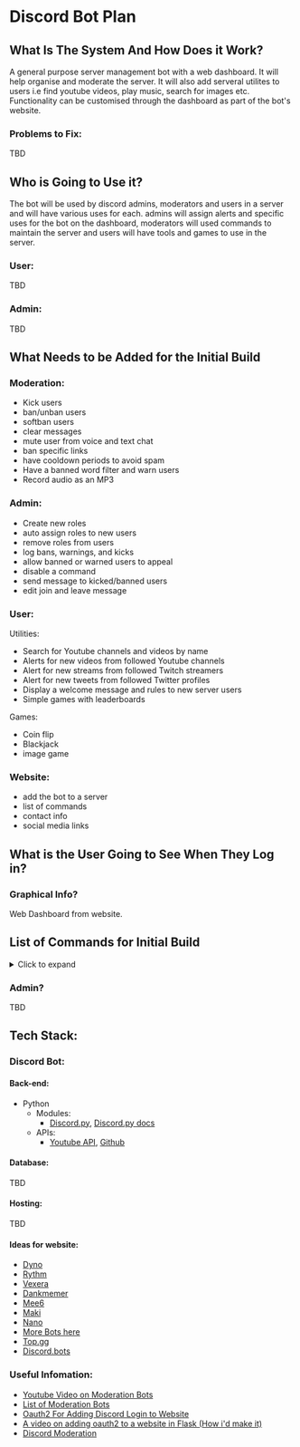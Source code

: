 # Discord Bot Plan


## What Is The System And How Does it Work?
A general purpose server management bot with a web dashboard. It will help organise and moderate the server. It will also add serveral utilites to users i.e find youtube videos, play music, search for images etc. Functionality can be customised through the dashboard as part of the bot's website.
### Problems to Fix:
TBD
## Who is Going to Use it?
The bot will be used by discord admins, moderators and users in a server and will have various uses for each. admins will assign alerts and specific uses for the bot on the dashboard, moderators will used commands to maintain the server and users will have tools and games to use in the server.
### User:
TBD
### Admin:
TBD
## What Needs to be Added for the Initial Build
 
### Moderation:
- Kick users
- ban/unban users
- softban users
- clear messages
- mute user from voice and text chat
- ban specific links
- have cooldown periods to avoid spam
- Have a banned word filter and warn users
- Record audio as an MP3

### Admin:
- Create new roles
- auto assign roles to new users
- remove roles from users
- log bans, warnings, and kicks
- allow banned or warned users to appeal
- disable a command
- send message to kicked/banned users
- edit join and leave message 
### User:
Utilities:
- Search for Youtube channels and videos by name
- Alerts for new videos from followed Youtube channels
- Alert for new streams from followed Twitch streamers
- Alert for new tweets from followed Twitter profiles
- Display a welcome message and rules to new server users
- Simple games with leaderboards

Games:
- Coin flip 
- Blackjack
- image game
### Website:
- add the bot to a server
- list of commands 
- contact info
- social media links
## What is the User Going to See When They Log in?
### Graphical Info?
Web Dashboard from website.
## List of Commands for Initial Build
<details>
<summary>Click to expand</summary>

| Commands | Description | Added |
| ------------- | ------------- | ------------- |
| **Help**     | **Description** | |
| !help | Displays a list of commands and a description of their function. | Yes |
| **Math**     | **Description** |  |
| !mul | Multiplies two given integers. I.e. !mul 2 2 displays 4. | Yes |
| !add | Finds the sum of two given numbers. I.e. !add 2 1 displays 3. | Yes |
| !sub | Subtracts two given numbers. I.e. !sub 3 1 displays 2. | Yes |
| **Moderation**     | **Description** |  |
| !kick <user id> | Kick a user from the server. | Yes |
| !ban <user id> | ban a user from the server indefinatly. | Yes |
| !unban <user id> | Unban a user from the server. | Yes |
| !softban <user id> <time in hours> | ban a user for a specifed period of time. | No |
| !clear <number of posts>| clears a number of posts from a text channel (default is 2 posts). | Yes |
| !kick <user id> | Kick a user from the server. | Yes |
| **Admin**     | **Description** |  |
| !load <cog name> | Loads a cog. | Yes |
| !unload <cog name> | unloads a cog. | Yes |
| **Utilities**     | **Description** |  |
| !youtube | Displays a youtube video. I.e. !youtube never gonna give you up displays 'http://www.youtube.com/watch?v=dQw4w9WgXcQ'. | Yes |
| **Games**     | **Description** |  |
| !playgames      | Displays a list of games on the Discord Bot. | No |
| !playcoinflip    | Flips a coin, displays either heads or tails. | No |
| !playblackjack   | Starts a blackjack game. | No |
| !playimagegame   | Starts an image game. | No |
| !exitgame     | exits game. | No |
| **Misc**     | **Description** |  |
| !ping | Returns Pong | Yes |
| !hellopablo | Pablo quacks at you. | Yes |
	
</details>


### Admin?
TBD
## Tech Stack:
### Discord Bot:
#### Back-end:
- Python
  - Modules:
   	- [Discord.py](https://pypi.org/project/discord.py/), [Discord.py docs](https://discordpy.readthedocs.io/en/latest/index.html#)
  - APIs:
  	- [Youtube API](https://developers.google.com/youtube/v3), [Github](https://github.com/googleapis/google-api-python-client)
		
#### Database:
TBD
#### Hosting:
TBD
#### Ideas for website:		
- [Dyno](https://dyno.gg/bot)
- [Rythm](https://rythm.fm/)
- [Vexera](https://vexera.io/docs/gs) 
- [Dankmemer](https://dankmemer.lol/)
- [Mee6](https://mee6.xyz/)
- [Maki](https://maki.gg/)
- [Nano](https://nanobot.pw/index.html)
- [More Bots here](https://bots.ondiscord.xyz/)
- [Top.gg](https://top.gg/)
- [Discord.bots](https://discord.bots.gg/)

### Useful Infomation:
- [Youtube Video on Moderation Bots](https://www.youtube.com/watch?v=SwaGOfAKoT0)
- [List of Moderation Bots](https://droplr.com/how-to/productivity-tools/top-5-discord-moderation-bots-to-keep-your-server-safe/)
- [Oauth2 For Adding Discord Login to Website](https://discord.com/developers/docs/topics/oauth2)
- [A video on adding oauth2 to a website in Flask (How i'd make it)](https://www.youtube.com/watch?v=xiYEKe1Q1MI)
- [Discord Moderation](https://discord.com/moderation)
		
